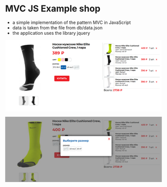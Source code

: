 # MVC JS Example shop

- a simple implementation of the pattern MVC in JavaScript
- data is taken from the file from db/data.json
- the application uses the library jquery

<p>
	<img src="images/pageExample.png" alt="mvc js shop">
</p>
<p>
	<img src="images/showModalWindow.png" alt="mvc javascript example">
</p>

